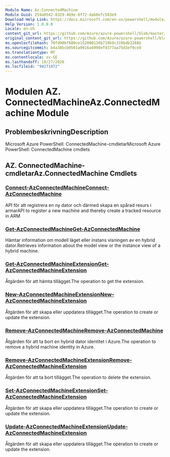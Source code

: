 ```yaml
---
Module Name: Az.ConnectedMachine
Module Guid: 259a0542-8329-4b9e-8f72-dab0efc583e9
Download Help Link: https://docs.microsoft.com/en-us/powershell/module/az.connectedmachine
Help Version: 1.0.0.0
Locale: en-US
content_git_url: https://github.com/Azure/azure-powershell/blob/master/src/ConnectedMachine/help/Az.ConnectedMachine.md
original_content_git_url: https://github.com/Azure/azure-powershell/blob/master/src/ConnectedMachine/help/Az.ConnectedMachine.md
ms.openlocfilehash: 70fd90bf600ce152000130b718b9c319bdb3288b
ms.sourcegitcommit: b4a38bcb0501a9016a4998efd377aa75d3ef9ce8
ms.translationtype: MT
ms.contentlocale: sv-SE
ms.lasthandoff: 10/27/2020
ms.locfileid: "94271972"
---
```

# <span data-ttu-id="d5faf-101">Modulen AZ. ConnectedMachine</span><span class="sxs-lookup"><span data-stu-id="d5faf-101">Az.ConnectedMachine Module</span></span>
## <span data-ttu-id="d5faf-102">Problembeskrivning</span><span class="sxs-lookup"><span data-stu-id="d5faf-102">Description</span></span>
<span data-ttu-id="d5faf-103">Microsoft Azure PowerShell: ConnectedMachine-cmdletar</span><span class="sxs-lookup"><span data-stu-id="d5faf-103">Microsoft Azure PowerShell: ConnectedMachine cmdlets</span></span>

## <span data-ttu-id="d5faf-104">AZ. ConnectedMachine-cmdletar</span><span class="sxs-lookup"><span data-stu-id="d5faf-104">Az.ConnectedMachine Cmdlets</span></span>
### [<span data-ttu-id="d5faf-105">Connect-AzConnectedMachine</span><span class="sxs-lookup"><span data-stu-id="d5faf-105">Connect-AzConnectedMachine</span></span>](Connect-AzConnectedMachine.md)
<span data-ttu-id="d5faf-106">API för att registrera en ny dator och därmed skapa en spårad resurs i armar</span><span class="sxs-lookup"><span data-stu-id="d5faf-106">API to register a new machine and thereby create a tracked resource in ARM</span></span>

### [<span data-ttu-id="d5faf-107">Get-AzConnectedMachine</span><span class="sxs-lookup"><span data-stu-id="d5faf-107">Get-AzConnectedMachine</span></span>](Get-AzConnectedMachine.md)
<span data-ttu-id="d5faf-108">Hämtar information om modell läget eller instans visningen av en hybrid dator.</span><span class="sxs-lookup"><span data-stu-id="d5faf-108">Retrieves information about the model view or the instance view of a hybrid machine.</span></span>

### [<span data-ttu-id="d5faf-109">Get-AzConnectedMachineExtension</span><span class="sxs-lookup"><span data-stu-id="d5faf-109">Get-AzConnectedMachineExtension</span></span>](Get-AzConnectedMachineExtension.md)
<span data-ttu-id="d5faf-110">Åtgärden för att hämta tillägget.</span><span class="sxs-lookup"><span data-stu-id="d5faf-110">The operation to get the extension.</span></span>

### [<span data-ttu-id="d5faf-111">New-AzConnectedMachineExtension</span><span class="sxs-lookup"><span data-stu-id="d5faf-111">New-AzConnectedMachineExtension</span></span>](New-AzConnectedMachineExtension.md)
<span data-ttu-id="d5faf-112">Åtgärden för att skapa eller uppdatera tillägget.</span><span class="sxs-lookup"><span data-stu-id="d5faf-112">The operation to create or update the extension.</span></span>

### [<span data-ttu-id="d5faf-113">Remove-AzConnectedMachine</span><span class="sxs-lookup"><span data-stu-id="d5faf-113">Remove-AzConnectedMachine</span></span>](Remove-AzConnectedMachine.md)
<span data-ttu-id="d5faf-114">Åtgärden för att ta bort en hybrid dator identitet i Azure.</span><span class="sxs-lookup"><span data-stu-id="d5faf-114">The operation to remove a hybrid machine identity in Azure.</span></span>

### [<span data-ttu-id="d5faf-115">Remove-AzConnectedMachineExtension</span><span class="sxs-lookup"><span data-stu-id="d5faf-115">Remove-AzConnectedMachineExtension</span></span>](Remove-AzConnectedMachineExtension.md)
<span data-ttu-id="d5faf-116">Åtgärden för att ta bort tillägget.</span><span class="sxs-lookup"><span data-stu-id="d5faf-116">The operation to delete the extension.</span></span>

### [<span data-ttu-id="d5faf-117">Set-AzConnectedMachineExtension</span><span class="sxs-lookup"><span data-stu-id="d5faf-117">Set-AzConnectedMachineExtension</span></span>](Set-AzConnectedMachineExtension.md)
<span data-ttu-id="d5faf-118">Åtgärden för att skapa eller uppdatera tillägget.</span><span class="sxs-lookup"><span data-stu-id="d5faf-118">The operation to create or update the extension.</span></span>

### [<span data-ttu-id="d5faf-119">Update-AzConnectedMachineExtension</span><span class="sxs-lookup"><span data-stu-id="d5faf-119">Update-AzConnectedMachineExtension</span></span>](Update-AzConnectedMachineExtension.md)
<span data-ttu-id="d5faf-120">Åtgärden för att skapa eller uppdatera tillägget.</span><span class="sxs-lookup"><span data-stu-id="d5faf-120">The operation to create or update the extension.</span></span>

